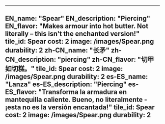 ---

EN_name: "Spear"
EN_description: "Piercing"
EN_flavor: "Makes armour into hot butter. Not literally – this isn't the enchanted version!"
tile_id: Spear
cost: 2
image: /images/Spear.png
durability: 2
zh-CN_name: "长矛"
zh-CN_description: "piercing"
zh-CN_flavor: "切甲如切糕。"
tile_id: Spear
cost: 2
image: /images/Spear.png
durability: 2
es-ES_name: "Lanza"
es-ES_description: "Piercing"
es-ES_flavor: "Transforma la armadura en mantequilla caliente. Bueno, no literalmente - ¡esta no es la versión encantada!"
tile_id: Spear
cost: 2
image: /images/Spear.png
durability: 2
---